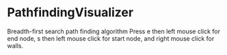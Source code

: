 # PathfindingVisualizer
Breadth-first search path finding algorithm
Press e then left mouse click for end node,
s then left mouse click for start node, and
right mouse click for walls.


